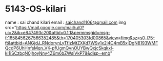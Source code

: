 # 5143-OS-kilari
name : sai chand kilari
email : saichand1106@gmail.com
img src="https://mail.google.com/mail/u/0?ui=2&ik=e847493c20&attid=0.1.1&permmsgid=msg-f:1658456267566352485&th=170405303fd00865&view=fimg&sz=s0-l75-ft&attbid=ANGjdJ_RNdorynLyTflzMtZXKd7WSv1x2i4C4mB5xjDgN8193WMFQcdP6UhHnfsMqn_VK-pfUgmQvnOUYBwQxjcSkqkxl-ki1iSCzbqN0jhoyNny4Z6m6bZWsiVkP78&disp=emb"
